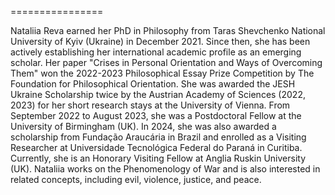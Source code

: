 ================

Nataliia Reva earned her PhD in Philosophy from Taras Shevchenko National University of Kyiv (Ukraine) in December 2021.
Since then, she has been actively establishing her international academic profile as an emerging scholar. Her paper
"Crises in Personal Orientation and Ways of Overcoming Them" won the 2022-2023 Philosophical Essay Prize Competition by
The Foundation for Philosophical Orientation. She was awarded the JESH Ukraine Scholarship twice by the
Austrian Academy of Sciences (2022, 2023) for her short research stays at the University of Vienna. From September 2022
to August 2023, she was a Postdoctoral Fellow at the University of Birmingham (UK). In 2024, she was also awarded a
scholarship from Fundação Araucária in Brazil and enrolled as a Visiting Researcher at Universidade Tecnológica Federal
do Paraná in Curitiba. Currently, she is an Honorary Visiting Fellow at Anglia Ruskin University (UK). Nataliia works on
the Phenomenology of War and is also interested in related concepts, including evil, violence, justice, and peace. 
